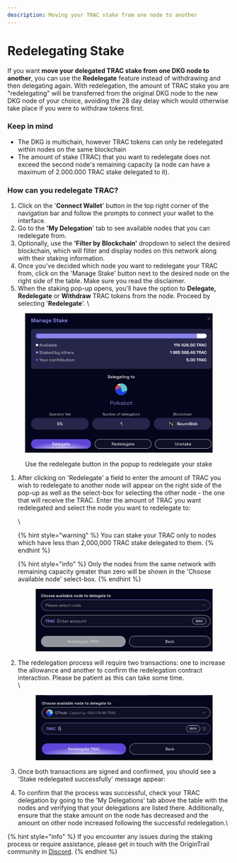 ```yaml
---
description: Moving your TRAC stake from one node to another
---
```


# Redelegating Stake

If you want **move your delegated TRAC stake from one DKG node to another**, you can use the **Redelegate** feature instead of withdrawing and then delegating again. With redelegation, the amount of TRAC stake you are "redelegating" will be transferred from the original DKG node to the new DKG node of your choice, avoiding the 28 day delay which would otherwise take place if you were to withdraw tokens first.

### Keep in mind

* The DKG is multichain, however TRAC tokens can only be redelegated within nodes on the same blockchain
* The amount of stake (TRAC) that you want to redelegate does not exceed the second node's remaining capacity (a node can have a maximum of 2.000.000 TRAC stake delegated to it).

### How can you redelegate TRAC?

1. Click on the '**Connect Wallet**' button in the top right corner of the navigation bar and follow the prompts to connect your wallet to the interface.
2. Go to the **'My Delegation**' tab to see available nodes that you can redelegate from.
3. Optionally, use the **'Filter by Blockchain'** dropdown to select the desired blockchain, which will filter and display nodes on this network along with their staking information.
4. Once you've decided which node you want to redelegate your TRAC from, click on the 'Manage Stake' button next to the desired node on the right side of the table. Make sure you read the disclaimer.
5. When the staking pop-up opens, you'll have the option to **Delegate, Redelegate** or **Withdraw** TRAC tokens from the node. Proceed by selecting '**Redelegate**'.       \


<figure><img src="../../.gitbook/assets/Screenshot 2024-12-27 at 15.32.19.png" alt=""><figcaption><p>Use the redelegate button in the popup to redelegate your stake</p></figcaption></figure>



1.  After clicking on 'Redelegate' a field to enter the amount of TRAC you wish to redelegate to another node will appear on the right side of the pop-up as well as the select-box for selecting the other node - the one that will receive the TRAC. Enter the amount of TRAC you want redelegated and select the node you want to redelegate to:&#x20;

    \


    {% hint style="warning" %}
    You can stake your TRAC only to nodes which have less than 2,000,000 TRAC stake delegated to them.
    {% endhint %}



    {% hint style="info" %}
    Only the nodes from the same network with remaining capacity greater than zero will be shown in the 'Choose available node' select-box.
    {% endhint %}

    <figure><img src="../../.gitbook/assets/Screenshot 2024-12-27 at 15.34.43.png" alt=""><figcaption></figcaption></figure>
2.  The redelegation process will require two transactions: one to increase the allowance and another to confirm the redelegation contract interaction. Please be patient as this can take some time.\
    \


    <figure><img src="../../.gitbook/assets/Screenshot 2024-12-27 at 15.36.01.png" alt=""><figcaption></figcaption></figure>
3. Once both transactions are signed and confirmed, you should see a 'Stake redelegated successfully' message appear:
4. To confirm that the process was successful, check your TRAC delegation by going to the 'My Delegations' tab above the table with the nodes and verifying that your delegations are listed there. Additionally, ensure that the stake amount on the node has decreased and the amount on other node increased following the successful redelegation.\


{% hint style="info" %}
If you encounter any issues during the staking process or require assistance, please get in touch with the OriginTrail community in [Discord](https://discord.com/invite/QctFuPCMew).
{% endhint %}
